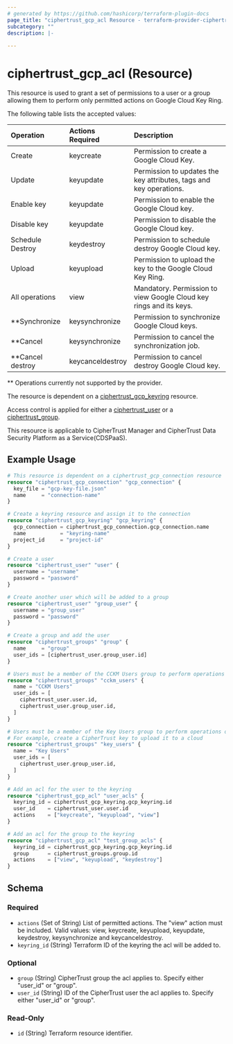 ```yaml
---
# generated by https://github.com/hashicorp/terraform-plugin-docs
page_title: "ciphertrust_gcp_acl Resource - terraform-provider-ciphertrust"
subcategory: ""
description: |-
  
---
```


# ciphertrust_gcp_acl (Resource)

This resource is used to grant a set of permissions to a user or a group allowing them to perform only permitted actions on Google Cloud Key Ring. 

The following table lists the accepted values:

| Operation          | Actions Required | Description                                                        |
|:-------------------|:-----------------|:-------------------------------------------------------------------|
| Create             | keycreate        | Permission to create a Google Cloud Key.                           |
| Update             | keyupdate        | Permission to updates the key attributes, tags and key operations. |
| Enable key         | keyupdate        | Permission to enable the Google Cloud key.                         |
| Disable key        | keyupdate        | Permission to disable the Google Cloud key.                        |
| Schedule Destroy   | keydestroy       | Permission to schedule destroy Google Cloud key.                   |
| Upload             | keyupload        | Permission to upload the key to the Google Cloud Key Ring.         |
| All operations     | view             | Mandatory. Permission to view Google Cloud key rings and its keys. |
| **Synchronize      | keysynchronize   | Permission to synchronize Google Cloud keys.                       |
| **Cancel           | keysynchronize   | Permission to cancel the synchronization job.                      |
| **Cancel destroy   | keycanceldestroy | Permission to cancel destroy Google Cloud key.                     |

** Operations currently not supported by the provider.

The resource is dependent on a [ciphertrust_gcp_keyring](https://registry.terraform.io/providers/ThalesGroup/ciphertrust/latest/docs/resources/gcp_keyring) resource.

Access control is applied for either a [ciphertrust_user](https://registry.terraform.io/providers/ThalesGroup/ciphertrust/latest/docs/resources/user) or a [ciphertrust_group](https://registry.terraform.io/providers/ThalesGroup/ciphertrust/latest/docs/resources/group).

This resource is applicable to CipherTrust Manager and CipherTrust Data Security Platform as a Service(CDSPaaS).

## Example Usage

```terraform
# This resource is dependent on a ciphertrust_gcp_connection resource
resource "ciphertrust_gcp_connection" "gcp_connection" {
  key_file = "gcp-key-file.json"
  name     = "connection-name"
}

# Create a keyring resource and assign it to the connection
resource "ciphertrust_gcp_keyring" "gcp_keyring" {
  gcp_connection = ciphertrust_gcp_connection.gcp_connection.name
  name           = "keyring-name"
  project_id     = "project-id"
}

# Create a user
resource "ciphertrust_user" "user" {
  username = "username"
  password = "password"
}

# Create another user which will be added to a group
resource "ciphertrust_user" "group_user" {
  username = "group_user"
  password = "password"
}

# Create a group and add the user
resource "ciphertrust_groups" "group" {
  name     = "group"
  user_ids = [ciphertrust_user.group_user.id]
}

# Users must be a member of the CCKM Users group to perform operations on cloud keys
resource "ciphertrust_groups" "cckm_users" {
  name = "CCKM Users"
  user_ids = [
    ciphertrust_user.user.id,
    ciphertrust_user.group_user.id,
  ]
}

# Users must be a member of the Key Users group to perform operations on CipherTrust keys
# For example, create a CipherTrust key to upload it to a cloud
resource "ciphertrust_groups" "key_users" {
  name = "Key Users"
  user_ids = [
    ciphertrust_user.group_user.id,
  ]
}

# Add an acl for the user to the keyring
resource "ciphertrust_gcp_acl" "user_acls" {
  keyring_id = ciphertrust_gcp_keyring.gcp_keyring.id
  user_id    = ciphertrust_user.user.id
  actions    = ["keycreate", "keyupload", "view"]
}

# Add an acl for the group to the keyring
resource "ciphertrust_gcp_acl" "test_group_acls" {
  keyring_id = ciphertrust_gcp_keyring.gcp_keyring.id
  group      = ciphertrust_groups.group.id
  actions    = ["view", "keyupload", "keydestroy"]
}
```

<!-- schema generated by tfplugindocs -->
## Schema

### Required

- `actions` (Set of String) List of permitted actions. The "view" action must be included. Valid values: view, keycreate, keyupload, keyupdate, keydestroy, keysynchronize and keycanceldestroy.
- `keyring_id` (String) Terraform ID of the keyring the acl will be added to.

### Optional

- `group` (String) CipherTrust group the acl applies to. Specify either "user_id" or "group".
- `user_id` (String) ID of the CipherTrust user the acl applies to. Specify either "user_id" or "group".

### Read-Only

- `id` (String) Terraform resource identifier.
